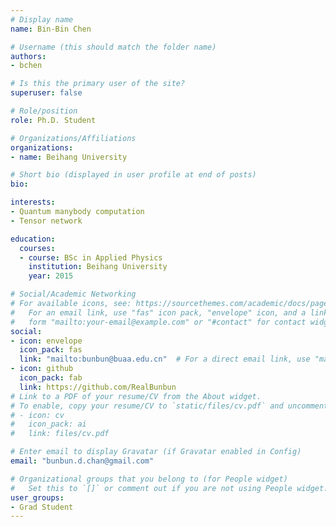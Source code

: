 ```yaml
---
# Display name
name: Bin-Bin Chen

# Username (this should match the folder name)
authors:
- bchen

# Is this the primary user of the site?
superuser: false

# Role/position
role: Ph.D. Student

# Organizations/Affiliations
organizations:
- name: Beihang University

# Short bio (displayed in user profile at end of posts)
bio:  

interests:
- Quantum manybody computation
- Tensor network

education:
  courses:
  - course: BSc in Applied Physics
    institution: Beihang University
    year: 2015

# Social/Academic Networking
# For available icons, see: https://sourcethemes.com/academic/docs/page-builder/#icons
#   For an email link, use "fas" icon pack, "envelope" icon, and a link in the
#   form "mailto:your-email@example.com" or "#contact" for contact widget.
social:
- icon: envelope
  icon_pack: fas
  link: "mailto:bunbun@buaa.edu.cn"  # For a direct email link, use "mailto:test@example.org".
- icon: github 
  icon_pack: fab 
  link: https://github.com/RealBunbun
# Link to a PDF of your resume/CV from the About widget.
# To enable, copy your resume/CV to `static/files/cv.pdf` and uncomment the lines below.
# - icon: cv
#   icon_pack: ai
#   link: files/cv.pdf

# Enter email to display Gravatar (if Gravatar enabled in Config)
email: "bunbun.d.chan@gmail.com"

# Organizational groups that you belong to (for People widget)
#   Set this to `[]` or comment out if you are not using People widget.
user_groups:
- Grad Student
---
```

